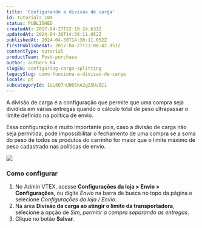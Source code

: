 ```yaml
---
title: 'Configurando a divisão de carga'
id: tutorials_109
status: PUBLISHED
createdAt: 2017-04-27T22:19:24.631Z
updatedAt: 2024-04-30T14:30:11.052Z
publishedAt: 2024-04-30T14:30:11.052Z
firstPublishedAt: 2017-04-27T23:00:42.951Z
contentType: tutorial
productTeam: Post-purchase
author: authors_84
slugEN: configuring-cargo-splitting
legacySlug: como-funciona-a-divisao-de-carga
locale: pt
subcategoryId: 1UL6Q7nUN6SkA2g2SUsECi
---
```


A divisão de carga é a configuração que permite que uma compra seja dividida em várias entregas quando o cálculo total de peso ultrapassar o limite definido na política de envio.

Essa configuração é muito importante pois, caso a divisão de carga não seja permitida, pode impossibilitar o fechamento de uma compra se a soma do peso de todos os produtos do carrinho for maior que o limite máximo de peso cadastrado nas políticas de envio.

![](https://cdn.statically.io/gh/vtexdocs/help-center-content/refs/heads/main/docs/pt/tutorials/envio/configurações-de-estoque-e-entrega/como-funciona-a-divisao-de-carga_1.png)

### Como configurar

1. No Admin VTEX, acesse **Configurações da loja > Envio > Configurações**, ou digite *Envio* na barra de busca no topo da página e selecione *Configurações da loja / Envio*.      
2. Na área **Divisão da carga ao atingir o limite da transportadora**, selecione a opção de *Sim, permitir a compra separando as entregas*.  
3. Clique no botão **Salvar**.  


